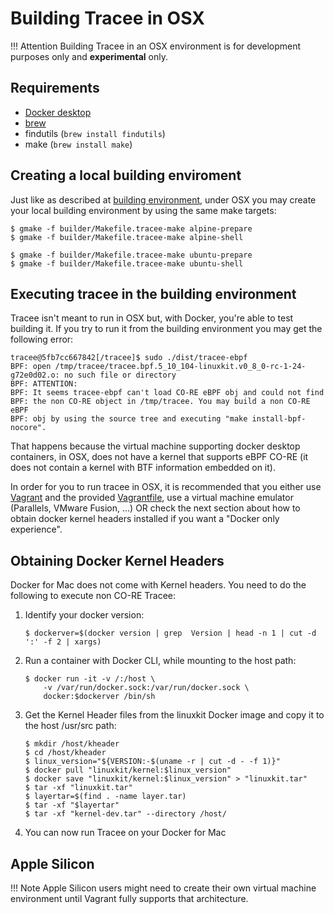 # Building Tracee in OSX

!!! Attention
    Building Tracee in an OSX environment is for development purposes only and
    **experimental** only.

## Requirements

* [Docker desktop](https://docs.docker.com/desktop/mac/install/)
* [brew](https://brew.sh)
* findutils (`brew install findutils`)
* make (`brew install make`)

## Creating a local building enviroment

Just like as described at [building environment](../building/environment.md),
under OSX you may create your local building environment by using the same
make targets:

```text
$ gmake -f builder/Makefile.tracee-make alpine-prepare
$ gmake -f builder/Makefile.tracee-make alpine-shell
```
    
```text
$ gmake -f builder/Makefile.tracee-make ubuntu-prepare
$ gmake -f builder/Makefile.tracee-make ubuntu-shell
```

## Executing tracee in the building environment

Tracee isn't meant to run in OSX but, with Docker, you're able to test building
it. If you try to run it from the building environment you may get the following
error:

```text
tracee@5fb7cc667842[/tracee]$ sudo ./dist/tracee-ebpf
BPF: open /tmp/tracee/tracee.bpf.5_10_104-linuxkit.v0_8_0-rc-1-24-g72e0d02.o: no such file or directory
BPF: ATTENTION:
BPF: It seems tracee-ebpf can't load CO-RE eBPF obj and could not find
BPF: the non CO-RE object in /tmp/tracee. You may build a non CO-RE eBPF
BPF: obj by using the source tree and executing "make install-bpf-nocore".
```

That happens because the virtual machine supporting docker desktop containers,
in OSX, does not have a kernel that supports eBPF CO-RE (it does not contain a
kernel with BTF information embedded on it).

In order for you to run tracee in OSX, it is recommended that you either use
[Vagrant](https://www.vagrantup.com) and the provided
[Vagrantfile](https://github.com/aquasecurity/tracee/blob/main/Vagrantfile), use
a virtual machine emulator (Parallels, VMware Fusion, ...) OR check the next
section about how to obtain docker kernel headers installed if you want a
"Docker only experience".

## Obtaining Docker Kernel Headers

Docker for Mac does not come with Kernel headers. You need to do the following
to execute non CO-RE Tracee:

1. Identify your docker version:

    ```text
    $ dockerver=$(docker version | grep  Version | head -n 1 | cut -d ':' -f 2 | xargs)
    ```

2. Run a container with Docker CLI, while mounting to the host path:

    ```text
    $ docker run -it -v /:/host \
        -v /var/run/docker.sock:/var/run/docker.sock \
        docker:$dockerver /bin/sh
    ```

3. Get the Kernel Header files from the linuxkit Docker image and copy it to the
   host /usr/src path:

    ```text
    $ mkdir /host/kheader
    $ cd /host/kheader
    $ linux_version="${VERSION:-$(uname -r | cut -d - -f 1)}"
    $ docker pull "linuxkit/kernel:$linux_version"
    $ docker save "linuxkit/kernel:$linux_version" > "linuxkit.tar"
    $ tar -xf "linuxkit.tar"
    $ layertar=$(find . -name layer.tar)
    $ tar -xf "$layertar"
    $ tar -xf "kernel-dev.tar" --directory /host/
    ```

4. You can now run Tracee on your Docker for Mac

## Apple Silicon

!!! Note
    Apple Silicon users might need to create their own virtual machine
    environment until Vagrant fully supports that architecture.
